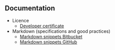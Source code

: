 ## Documentation
* Licence
	- [Developer certificate](https://developercertificate.org/)
* Markdown (specifications and good practices)
	- [Markdown snippets Bitbucket](https://bitbucket.org/tutorials/markdowndemo)
	- [Markdown snippets GitHub](https://guides.github.com/features/mastering-markdown/)